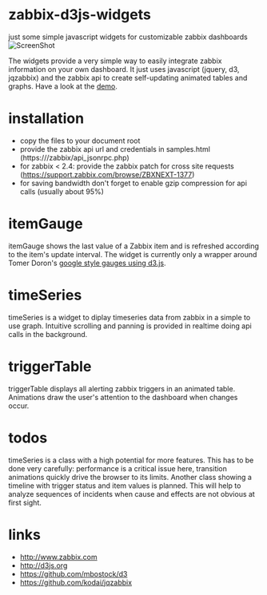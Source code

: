 # zabbix-d3js-widgets
just some simple javascript widgets for customizable zabbix dashboards
![ScreenShot](https://raw.githubusercontent.com/hgruber/zabbix-d3js-widgets/master/samples.png)

The widgets provide a very simple way to easily integrate zabbix information on your own dashboard. It just uses javascript (jquery, d3, jqzabbix) and the zabbix api to create self-updating animated tables and graphs.
Have a look at the <a href="http://mein-webportal.de/zabbix-d3js-widgets/samples.html">demo</a>.

installation
============
* copy the files to your document root
* provide the zabbix api url and credentials in samples.html (https://<domain>/zabbix/api_jsonrpc.php)
* for zabbix < 2.4: provide the zabbix patch for cross site requests (https://support.zabbix.com/browse/ZBXNEXT-1377)
* for saving bandwidth don't forget to enable gzip compression for api calls (usually about 95%)

itemGauge
=========
itemGauge shows the last value of a Zabbix item and is refreshed according to the item's update interval. The widget is currently only a wrapper around Tomer Doron's <a href="http://tomerdoron.blogspot.de/2011/12/google-style-gauges-using-d3js.html">google style gauges using d3.js</a>.

timeSeries
==========
timeSeries is a widget to diplay timeseries data from zabbix in a simple to use graph. Intuitive scrolling and panning is provided in realtime doing api calls in the background. 

triggerTable
============
triggerTable displays all alerting zabbix triggers in an animated table. Animations draw the user's attention to the dashboard when changes occur.

todos
=====
timeSeries is a class with a high potential for more features. This has to be done very carefully: performance is a critical issue here, transition animations quickly drive the browser to its limits.
Another class showing a timeline with trigger status and item values is planned. This will help to analyze sequences of incidents when cause and effects are not obvious at first sight.

links
=====
* http://www.zabbix.com
* http://d3js.org
* https://github.com/mbostock/d3
* https://github.com/kodai/jqzabbix
